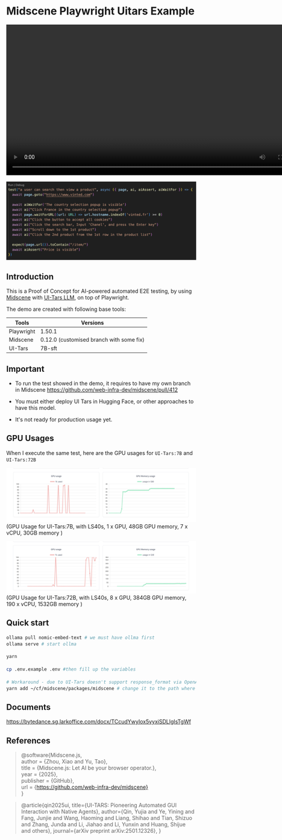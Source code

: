 # Midscene Playwright Uitars Example

<p align="center" width="50%">
  <video height="400" src="https://github.com/user-attachments/assets/45926a81-babe-45cb-a3f9-1019958a6c35" />
</p>

![UI-Tars:7B](./demo/example-code.png)


## Introduction
This is a Proof of Concept for AI-powered automated E2E testing, by using [Midscene](https://github.com/web-infra-dev/midscene) with [UI-Tars LLM](https://github.com/bytedance/UI-TARS), on top of Playwright.

The demo are created with following base tools:

| Tools      | Versions                                 |
|------------|------------------------------------------|
| Playwright | 1.50.1                                   |
| Midscene   | 0.12.0 (customised branch with some fix) |
| UI-Tars    | 7B-sft                                   |


## Important
- To run the test showed in the demo, it requires to have my own branch in Midscene https://github.com/web-infra-dev/midscene/pull/412 

- You must either deploy UI Tars in Hugging Face, or other approaches to have this model. 

- It's not ready for production usage yet.

## GPU Usages 
When I execute the same test, here are the GPU usages for `UI-Tars:7B` and `UI-Tars:72B`

![UI-Tars:7B](./demo/ui-tars-7b-sft-gpu-usages.png)
(GPU Usage for UI-Tars:7B, with LS40s, 1 x GPU, 48GB GPU memory, 7 x vCPU, 30GB memory )

![UI-Tars:72B](./demo/ui-tars-72b-sft-gpu-usages.png)
(GPU Usage for UI-Tars:72B, with LS40s, 8 x GPU, 384GB GPU memory, 190 x vCPU, 1532GB memory )

## Quick start
```bash
ollama pull nomic-embed-text # we must have ollma first
ollama serve # start ollma 

yarn 

cp .env.example .env #then fill up the variables

# Workaround - due to UI-Tars doesn't support response_format via OpenAI
yarn add ~/cf/midscene/packages/midscene # change it to the path where you clone the source code of midscene
```

## Documents

https://bytedance.sg.larkoffice.com/docx/TCcudYwyIox5vyxiSDLlgIsTgWf


## References

> @software{Midscene.js,  
>   author = {Zhou, Xiao and Yu, Tao},  
>   title = {Midscene.js: Let AI be your browser operator.},  
>   year = {2025},  
>   publisher = {GitHub},  
>   url = {https://github.com/web-infra-dev/midscene}  
> }


> @article{qin2025ui,
>   title={UI-TARS: Pioneering Automated GUI Interaction with Native Agents},
>   author={Qin, Yujia and Ye, Yining and Fang, Junjie and Wang, Haoming and Liang, Shihao and Tian, Shizuo and Zhang, Junda and Li, Jiahao and Li,  Yunxin and Huang, Shijue and others},
>   journal={arXiv preprint arXiv:2501.12326},
> }
